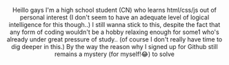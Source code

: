 <p align='center'>Heillo gays I'm a high school student (CN) who learns html/css/js out of personal interest (I don't seem to have an adequate level of logical intelligence for this though..)
I still wanna stick to this, despite the fact that any form of coding wouldn't be a hobby relaxing enough for some1 who's already under great pressure of study..
(of course I don't really have time to dig deeper in this.)
By the way the reason why I signed up for Github still remains a mystery (for myself!😂) to solve</p>
